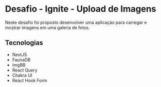 # Desafio - Ignite - Upload de Imagens
Neste desafio foi proposto desenvolver uma aplicação para carregar e mostrar imagens em uma galeria de fotos. 

## Tecnologias
- NextJS
- FaunaDB
- ImgBB
- React Query
- Chakra UI
- React Hook Form
